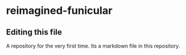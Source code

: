 # reimagined-funicular
## Editing this file
A repository for the very first time.
Its a markdown file in this repository.
